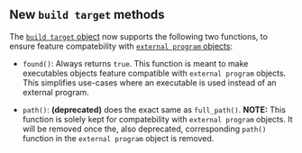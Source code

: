 ## New `build target` methods

The [`build target` object](Reference-manual.md#build-target-object) now supports
the following two functions, to ensure feature compatebility with
[`external program` objects](Reference-manual.html#external-program-object):

- `found()`: Always returns `true`. This function is meant
  to make executables objects feature compatible with
  `external program` objects. This simplifies
  use-cases where an executable is used instead of an external program.

- `path()`: **(deprecated)** does the exact same as `full_path()`.
  **NOTE:** This function is solely kept for compatebility
  with `external program` objects. It will be
  removed once the, also deprecated, corresponding `path()` function in the
  `external program` object is removed.

